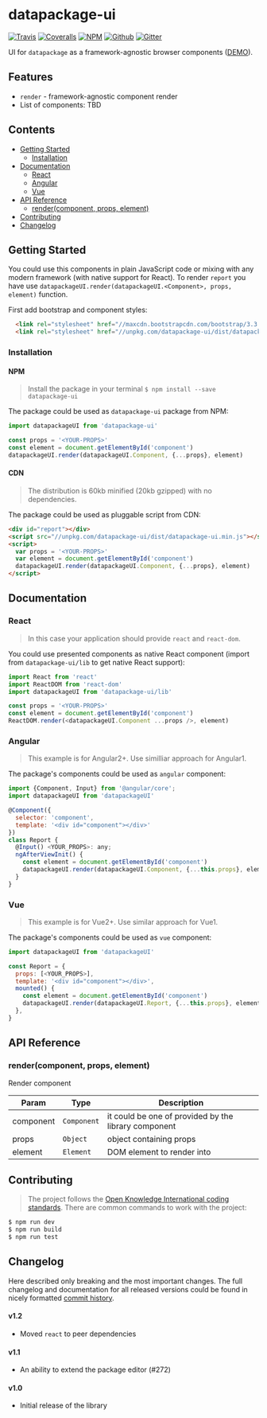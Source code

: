 # datapackage-ui

[![Travis](https://img.shields.io/travis/frictionlessdata/datapackage-ui/master.svg)](https://travis-ci.org/frictionlessdata/datapackage-ui)
[![Coveralls](https://coveralls.io/repos/github/frictionlessdata/datapackage-ui/badge.svg?branch=master)](https://coveralls.io/github/frictionlessdata/datapackage-ui?branch=master)
[![NPM](https://img.shields.io/npm/v/datapackage-ui.svg)](https://www.npmjs.com/package/datapackage-ui)
[![Github](https://img.shields.io/badge/github-master-brightgreen)](https://github.com/frictionlessdata/datapackage-ui)
[![Gitter](https://img.shields.io/gitter/room/frictionlessdata/chat.svg)](https://gitter.im/frictionlessdata/chat)

UI for `datapackage` as a framework-agnostic browser components ([DEMO](https://frictionlessdata.github.io/datapackage-ui/)).

## Features

- `render` - framework-agnostic component render
- List of components: TBD

## Contents

<!-- START doctoc generated TOC please keep comment here to allow auto update -->
<!-- DON'T EDIT THIS SECTION, INSTEAD RE-RUN doctoc TO UPDATE -->


- [Getting Started](#getting-started)
  - [Installation](#installation)
- [Documentation](#documentation)
  - [React](#react)
  - [Angular](#angular)
  - [Vue](#vue)
- [API Reference](#api-reference)
  - [render(component, props, element)](#rendercomponent-props-element)
- [Contributing](#contributing)
- [Changelog](#changelog)

<!-- END doctoc generated TOC please keep comment here to allow auto update -->

## Getting Started

You could use this components in plain JavaScript code or mixing with any modern framework (with native support for React). To render `report` you have use `datapackageUI.render(datapackageUI.<Component>, props, element)` function.

First add bootstrap and component styles:

```html
  <link rel="stylesheet" href="//maxcdn.bootstrapcdn.com/bootstrap/3.3.7/css/bootstrap.min.css">
  <link rel="stylesheet" href="//unpkg.com/datapackage-ui/dist/datapackage-ui.min.css">
```

### Installation

#### NPM

> Install the package in your terminal `$ npm install --save datapackage-ui`

The package could be used as `datapackage-ui` package from NPM:

```javascript
import datapackageUI from 'datapackage-ui'

const props = '<YOUR-PROPS>'
const element = document.getElementById('component')
datapackageUI.render(datapackageUI.Component, {...props}, element)
```

#### CDN

> The distribution is 60kb minified (20kb gzipped) with no dependencies.

The package could be used as pluggable script from CDN:

```html
<div id="report"></div>
<script src="//unpkg.com/datapackage-ui/dist/datapackage-ui.min.js"></script>
<script>
  var props = '<YOUR-PROPS>'
  var element = document.getElementById('component')
  datapackageUI.render(datapackageUI.Component, {...props}, element)
</script>
```

## Documentation

### React

> In this case your application should provide `react` and `react-dom`.

You could use presented components as native React component (import from `datapackage-ui/lib` to get native React support):

```javascript
import React from 'react'
import ReactDOM from 'react-dom'
import datapackageUI from 'datapackage-ui/lib'

const props = '<YOUR-PROPS>'
const element = document.getElementById('component')
ReactDOM.render(<datapackageUI.Component ...props />, element)
```

### Angular

> This example is for Angular2+. Use similliar approach for Angular1.

The package's components could be used as `angular` component:

```javascript
import {Component, Input} from '@angular/core';
import datapackageUI from 'datapackageUI'

@Component({
  selector: 'component',
  template: '<div id="component"></div>'
})
class Report {
  @Input() <YOUR_PROPS>: any;
  ngAfterViewInit() {
    const element = document.getElementById('component')
    datapackageUI.render(datapackageUI.Component, {...this.props}, element)
  }
}
```

### Vue

> This example is for Vue2+. Use similar approach for Vue1.

The package's components could be used as `vue` component:

```javascript
import datapackageUI from 'datapackageUI'

const Report = {
  props: [<YOUR_PROPS>],
  template: '<div id="component"></div>',
  mounted() {
    const element = document.getElementById('component')
    datapackageUI.render(datapackageUI.Report, {...this.props}, element)
  },
}
```

## API Reference

### render(component, props, element)
Render component


| Param | Type | Description |
| --- | --- | --- |
| component | <code>Component</code> | it could be one of provided by the library component |
| props | <code>Object</code> | object containing props |
| element | <code>Element</code> | DOM element to render into |


## Contributing

> The project follows the [Open Knowledge International coding standards](https://github.com/okfn/coding-standards). There are common commands to work with the project:

```bash
$ npm run dev
$ npm run build
$ npm run test
```

## Changelog

Here described only breaking and the most important changes. The full changelog and documentation for all released versions could be found in nicely formatted [commit history](https://github.com/frictionlessdata/datapackage-ui/commits/master).

#### v1.2

- Moved `react` to peer dependencies

#### v1.1

- An ability to extend the package editor (#272)

#### v1.0

- Initial release of the library

